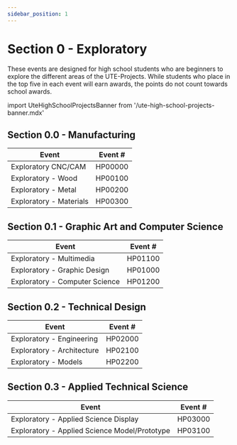 ```yaml
---
sidebar_position: 1
---
```


# Section 0 - Exploratory

These events are designed for high school students who are beginners to explore the different areas of the UTE-Projects. While students who place in the top five in each event will earn awards, the points do not count towards school awards.

import UteHighSchoolProjectsBanner from '/ute-high-school-projects-banner.mdx'

<UteHighSchoolProjectsBanner />

## Section 0.0 - Manufacturing

| Event                   | Event # |
| ----------------------- | ------- |
| Exploratory CNC/CAM     | HP00000 |
| Exploratory - Wood      | HP00100 |
| Exploratory - Metal     | HP00200 |
| Exploratory - Materials | HP00300 |

## Section 0.1 - Graphic Art and Computer Science

| Event                          | Event # |
| ------------------------------ | ------- |
| Exploratory - Multimedia       | HP01100 |
| Exploratory - Graphic Design   | HP01000 |
| Exploratory - Computer Science | HP01200 |

## Section 0.2 - Technical Design

| Event                      | Event # |
| -------------------------- | ------- |
| Exploratory - Engineering  | HP02000 |
| Exploratory - Architecture | HP02100 |
| Exploratory - Models       | HP02200 |

## Section 0.3 - Applied Technical Science

| Event                                         | Event # |
| --------------------------------------------- | ------- |
| Exploratory - Applied Science Display         | HP03000 |
| Exploratory - Applied Science Model/Prototype | HP03100 |
